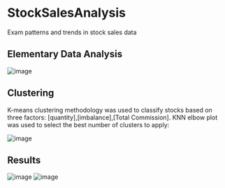 # StockSalesAnalysis
Exam patterns and trends in stock sales data

## Elementary Data Analysis

![image](https://user-images.githubusercontent.com/24922489/112740795-22874700-8f3d-11eb-82bf-7b66a1c0bc12.png)

## Clustering
K-means clustering methodology was used to classify stocks based on three factors: [quantity],[imbalance],[Total Commission]. KNN elbow plot was used to select the best number of clusters to apply:

![image](https://user-images.githubusercontent.com/24922489/112740811-3f237f00-8f3d-11eb-86d1-aa46e18ad2e5.png)


## Results

![image](https://user-images.githubusercontent.com/24922489/112740854-84e04780-8f3d-11eb-8dd3-1a7212cd69ae.png)
![image](https://user-images.githubusercontent.com/24922489/112740859-8ad62880-8f3d-11eb-94a5-c4b43076460c.png)
